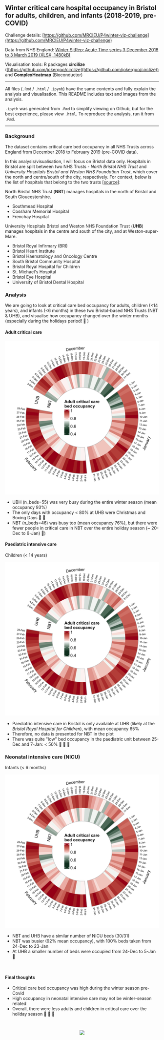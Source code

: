 
## Winter critical care hospital occupancy in Bristol for adults, children, and infants (2018-2019, pre-COVID)


Challenge details: [https://github.com/MRCIEU/P4winter-viz-challenge](https://github.com/MRCIEU/P4winter-viz-challenge)

Data from NHS England: [Winter SitRep: Acute Time series 3 December 2018 to 3 March 2019 (XLSX, 1480kB)](https://www.england.nhs.uk/statistics/statistical-work-areas/winter-daily-sitreps/winter-daily-sitrep-2018-19-data/)

Visualisation tools: R packages **circilize** ([https://github.com/jokergoo/circlize](https://github.com/jokergoo/circlize)) and **ComplexHeatmap** (Bioconductor)

---

All files (`.Rmd` / `.html` / `.ipynb`) have the same contents and fully explain the analysis and visualisation. This README includes text and images from the analysis.

`.ipyth` was generated from `.Rmd` to simplify viewing on Github, but for the best experience, please view `.html`. To reproduce the analysis, run it from `.Rmd`. 


---


### Background

The dataset contains critical care bed occupancy in all NHS Trusts across England from December 2018 to February 2019 (pre-COVID data). 

In this analysis/visualisation, I will focus on Bristol data only. Hospitals in Bristol are split between two NHS Trusts - _North Bristol NHS Trust_ and _University Hospitals Bristol and Weston NHS Foundation Trust_, which cover the north and centre/south of the city, respectively. For context, below is the list of hospitals that belong to the two trusts [[source](https://en.wikipedia.org/wiki/Healthcare_in_Bristol)]:


North Bristol NHS Trust  (**NBT**) manages hospitals in the north of Bristol and South Gloucestershire.

- Southmead Hospital
- Cossham Memorial Hospital
- Frenchay Hospital


University Hospitals Bristol and Weston NHS Foundation Trust (**UHB**) manages hospitals in the centre and south of the city, and at Weston-super-Mare.

- Bristol Royal Infirmary (BRI)
- Bristol Heart Institute
- Bristol Haematology and Oncology Centre
- South Bristol Community Hospital
- Bristol Royal Hospital for Children 
- St. Michael's Hospital
- Bristol Eye Hospital
- University of Bristol Dental Hospital

### Analysis

We are going to look at critical care bed occupancy for adults, children (<14 years), and infants (<6 months) in these two Bristol-based NHS Trusts (NBT & UHB), and visualise how occupancy changed over the winter months (especially during the holidays period! :christmas_tree: )



#### Adult critical care

<img src="figs/icu_adult_bristol.png" width="600"/>

 - UBH (n_beds=55) was very busy during the entire winter season (mean occupancy 93%) 
 - The only days with occupancy < 80% at UHB were Christmas and Boxing Days :santa: :gift:
 - NBT (n_beds=46) was busy too (mean occupancy 76%), but there were fewer people in critical care in NBT over the entire holiday season (~ 20-Dec to 6-Jan) :christmas_tree:)


#### Paediatric intensive care

Children (< 14 years)

<img src="figs/icu_paediatric_bristol.png" width="600"/>

- Paediatric intensive care in Bristol is only available at UHB (likely at the _Bristol Royal Hospital for Children_), with mean occupancy 65%
- Therefore, no data is presented for NBT in the plot
- There was quite "low" bed occupancy in the paediatric unit between 25-Dec and 7-Jan: < 50% :gift: :christmas_tree: :santa:



### Neonatal intensive care (NICU)

Infants (< 6 months)

<img src="figs/icu_neonatal_bristol.png" width="600"/>

- NBT and UHB have a similar number of NICU beds (30/31)
- NBT was busier (92% mean occupancy), with 100% beds taken from 24-Dec to 23-Jan
- At UHB a smaller number of beds were occupied from 24-Dec to 5-Jan :gift:


<br>

#### Final thoughts

- Critical care bed occupancy was high during the winter season pre-Covid
- High occupancy in neonatal intensive care may not be winter-season related
- Overall, there were less adults and children in critical care over the holiday season :gift: :christmas_tree: :santa:

<br>

<center>

![](https://media.tenor.com/iLT5yyoJg2oAAAAC/christmas-miracle.gif)

